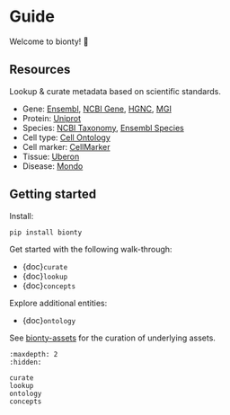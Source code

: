 # Guide

Welcome to bionty! 👋

## Resources

Lookup & curate metadata based on scientific standards.

- Gene: [Ensembl](https://ensembl.org/), [NCBI Gene](https://www.ncbi.nlm.nih.gov/gene/), [HGNC](https://www.genenames.org/), [MGI](http://www.informatics.jax.org/)
- Protein: [Uniprot](https://www.uniprot.org/)
- Species: [NCBI Taxonomy](https://www.ncbi.nlm.nih.gov/taxonomy/), [Ensembl Species](https://useast.ensembl.org/info/about/species.html)
- Cell type: [Cell Ontology](https://obophenotype.github.io/cell-ontology/)
- Cell marker: [CellMarker](http://xteam.xbio.top/CellMarker)
- Tissue: [Uberon](http://obophenotype.github.io/uberon/)
- Disease: [Mondo](https://mondo.monarchinitiative.org/)

## Getting started

Install:

```
pip install bionty
```

Get started with the following walk-through:

- {doc}`curate`
- {doc}`lookup`
- {doc}`concepts`

Explore additional entities:

- {doc}`ontology`

See [bionty-assets](https://lamin.ai/docs/bionty-assets) for the curation of underlying assets.

```{toctree}
:maxdepth: 2
:hidden:

curate
lookup
ontology
concepts
```
